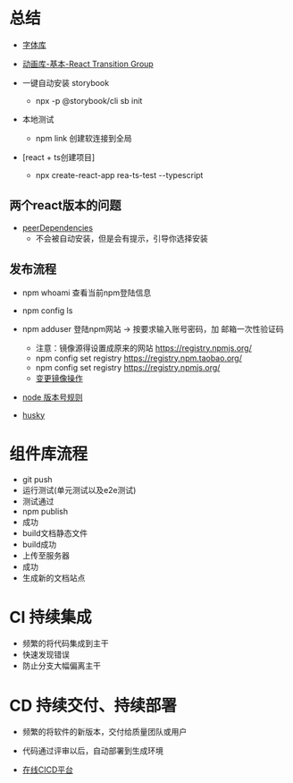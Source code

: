 # 总结

- [字体库](https://fontawesome.com/icons)
- [动画库-基本-React Transition Group](https://reactcommunity.org/react-transition-group/)
- 一键自动安装 storybook
  + npx -p @storybook/cli sb init

- 本地测试
  + npm link 创建软连接到全局

- [react + ts创建项目]
  + npx create-react-app rea-ts-test --typescript

## 两个react版本的问题
- [peerDependencies](https://docs.npmjs.com/cli/v9/configuring-npm/package-json#peerdependencies)
  + 不会被自动安装，但是会有提示，引导你选择安装

## 发布流程
- npm whoami 查看当前npm登陆信息
- npm config ls
- npm adduser 登陆npm网站 -> 按要求输入账号密码，加 邮箱一次性验证码
  + 注意：镜像源得设置成原来的网站 https://registry.npmjs.org/
  + npm config set registry https://registry.npm.taobao.org/
  + npm config set registry https://registry.npmjs.org/
  + [变更镜像操作](https://cloud.tencent.com/developer/article/1372949)

- [node 版本号规则](https://semver.org/lang/zh-CN/)
- [husky](https://github.com/typicode/husky)

# 组件库流程
- git push
- 运行测试(单元测试以及e2e测试)
- 测试通过
- npm publish
- 成功
- build文档静态文件
- build成功
- 上传至服务器
- 成功
- 生成新的文档站点

# CI 持续集成
- 频繁的将代码集成到主干
- 快速发现错误
- 防止分支大幅偏离主干

# CD 持续交付、持续部署
- 频繁的将软件的新版本，交付给质量团队或用户
- 代码通过评审以后，自动部署到生成环境

- [在线CICD平台](https://www.travis-ci.com/)